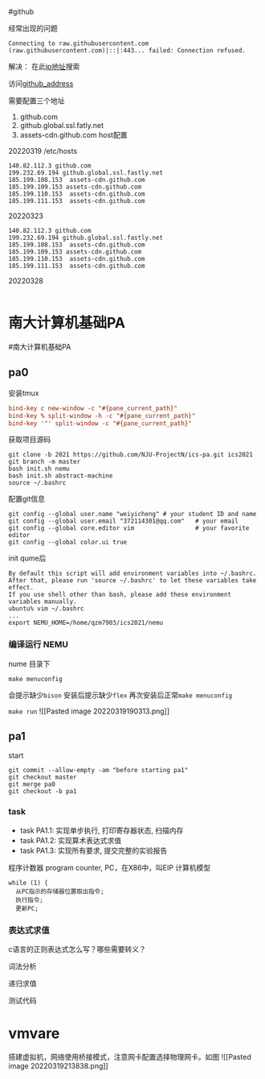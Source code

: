 #github

经常出现的问题
```shell
Connecting to raw.githubusercontent.com (raw.githubusercontent.com)|::|:443... failed: Connection refused.
```

解决：
在此[ip地址](https://www.ipaddress.com/)搜索

访问[github_address](https://ipaddress.com/website/github.com)

需要配置三个地址
1. github.com
2. github.global.ssl.fatly.net
3. assets-cdn.github.com
host配置

20220319
/etc/hosts
```host
140.82.112.3 github.com 
199.232.69.194 github.global.ssl.fastly.net
185.199.108.153  assets-cdn.github.com
185.199.109.153 assets-cdn.github.com
185.199.110.153  assets-cdn.github.com
185.199.111.153  assets-cdn.github.com

```


20220323
```hosts
140.82.112.3 github.com 
199.232.69.194 github.global.ssl.fastly.net
185.199.108.153  assets-cdn.github.com
185.199.109.153 assets-cdn.github.com
185.199.110.153  assets-cdn.github.com
185.199.111.153  assets-cdn.github.com
```

20220328

```hosts
```


# 南大计算机基础PA
#南大计算机基础PA



## pa0

安装tmux

```~/.tmux.conf
bind-key c new-window -c "#{pane_current_path}"
bind-key % split-window -h -c "#{pane_current_path}"
bind-key '"' split-window -c "#{pane_current_path}"
```
获取项目源码
```
git clone -b 2021 https://github.com/NJU-ProjectN/ics-pa.git ics2021
git branch -m master
bash init.sh nemu
bash init.sh abstract-machine
source ~/.bashrc
```



配置git信息
```shell
git config --global user.name "weiyicheng" # your student ID and name
git config --global user.email "372114301@qq.com"   # your email
git config --global core.editor vim                 # your favorite editor
git config --global color.ui true
```


init qume后
```shell
By default this script will add environment variables into ~/.bashrc.
After that, please run 'source ~/.bashrc' to let these variables take effect.
If you use shell other than bash, please add these environment variables manually.
ubuntu% vim ~/.bashrc 
...
export NEMU_HOME=/home/qzm7903/ics2021/nemu 
```



### 编译运行 NEMU
nume 目录下
```shell
make menuconfig
```

会提示缺少`bison`
安装后提示缺少`flex`
再次安装后正常`make menuconfig`

`make run`
![[Pasted image 20220319190313.png]]



## pa1
start
```shell
git commit --allow-empty -am "before starting pa1"
git checkout master
git merge pa0
git checkout -b pa1
```


### task
-   task PA1.1: 实现单步执行, 打印寄存器状态, 扫描内存
-   task PA1.2: 实现算术表达式求值
-   task PA1.3: 实现所有要求, 提交完整的实验报告


程序计数器 program counter, PC，在X86中，叫EIP
计算机模型

```
while (1) {
  从PC指示的存储器位置取出指令;
  执行指令;
  更新PC;
```

### 表达式求值

c语言的正则表达式怎么写？哪些需要转义？



词法分析


递归求值



测试代码


# vmvare
搭建虚拟机，网络使用桥接模式，注意网卡配置选择物理网卡。如图
![[Pasted image 20220319213838.png]]






